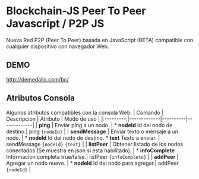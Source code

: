 # Blockchain-JS Peer To Peer Javascript / P2P JS
Nueva Red P2P (Peer To Peer) basada en JavaScript (BETA) compatible con cualquier dispositivo con navegador Web.

## DEMO
http://demedallo.com/bc/

## Atributos Consola
Algunos atributos compatibles con la consola Web.
| Comando | Descripcion | Atributo | Modo de uso |
|:---------:|-------------|----------|-------------|
| **ping** | Enviar ping a un nodo. | * **nodeId** Id del nodo de destino.|  ping ``{nodeId}`` |
| **sendMessage** | Enviar texto o mensaje a un nodo. | * **nodeId** Id del nodo de destino. * **text** Texto a enviar. |  sendMessage ``{nodeId}`` ``{text}`` |
| **listPeer** | Obtener listado de los nodos conectados (Se muestra en json si esta habilitado). | * **infoComplete** Informacion completa true/false.|  listPeer ``{infoComplete}`` |
| **addPeer** | Agregar un nodo nuevo. | * **nodeId** Id del nodo para agregar.|  addPeer ``{nodeId}`` |